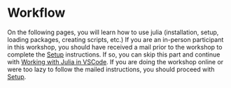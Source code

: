 # Workflow

On the following pages, you will learn how to use julia (installation, setup, loading packages, creating scripts, etc.)
If you are an in-person participant in this workshop, you should have received a mail prior to the workshop to complete the [Setup](@ref) instructions.
If so, you can skip this part and continue with [Working with Julia in VSCode](@ref).
If you are doing the workshop online or were too lazy to follow the mailed instructions, you should proceed with [Setup](@ref).